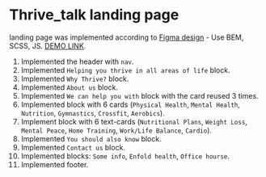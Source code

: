 # Thrive_talk landing page
landing page was implemented according to
[Figma design](https://www.figma.com/file/aHd2rHMrnzDXhowLuIQjIyVQ/ThriveTalk-Landing-Page?node-id=0%3A1) - Use BEM, SCSS, JS.
[DEMO LINK](https://<your_account>.github.io/Thrive_talk/).

1. Implemented the header with `nav`.
2. Implemented `Helping you thrive in all areas of life` block.
3. Implemented `Why Thrive?` block.
4. Implemented `About us` block.
5. Implemented `We can help you with` block with the card reused 3 times.
6. Implemented block with 6 cards (`Physical Health`, `Mental Health`, `Nutrition`,
   `Gymnastics`, `Crossfit`, `Aerobics`).
7. Implement block with 6 text-cards (`Nutritional Plans`, `Weight Loss`, `Mental Peace`,
   `Home Training`, `Work/Life Balance`, `Cardio`).
8. Implemented `You should also know` block.
9. Implemented `Contact us` block.
10. Implemented blocks: `Some info`, `Enfold health`, `Office hourse`.
11. Implemented footer.

